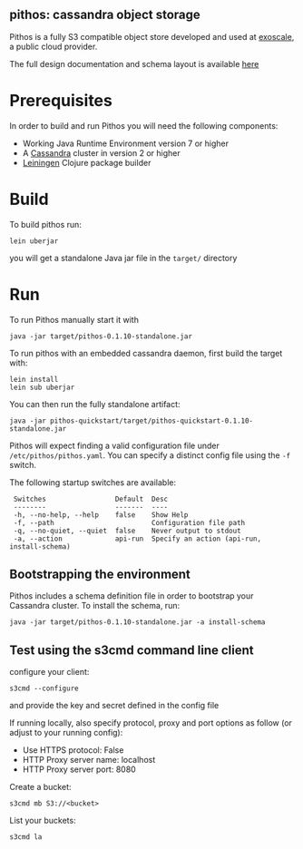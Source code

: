 pithos: cassandra object storage
--------------------------------

Pithos is a fully S3 compatible object store developed and used at [exoscale](https://www.exoscale.ch), a public cloud provider.

The full design documentation and schema layout is available [here](doc/design.org)


# Prerequisites

In order to build and run Pithos you will need the following components:

* Working Java Runtime Environment version 7 or higher
* A [Cassandra](http://cassandra.apache.org/) cluster in version 2 or higher
* [Leiningen](https://github.com/technomancy/leiningen) Clojure package builder

# Build

To build pithos run:

    lein uberjar

you will get a standalone Java jar file in the `target/` directory

# Run

To run Pithos manually start it with

    java -jar target/pithos-0.1.10-standalone.jar

To run pithos with an embedded cassandra daemon, first build the
target with:

    lein install
    lein sub uberjar

You can then run the fully standalone artifact:

    java -jar pithos-quickstart/target/pithos-quickstart-0.1.10-standalone.jar

Pithos will expect finding a valid configuration file under `/etc/pithos/pithos.yaml`. You can specify a distinct config file using the `-f` switch.

The following startup switches are available:

     Switches                 Default  Desc
     --------                 -------  ----
     -h, --no-help, --help    false    Show Help
     -f, --path                        Configuration file path
     -q, --no-quiet, --quiet  false    Never output to stdout
     -a, --action             api-run  Specify an action (api-run, install-schema)

## Bootstrapping the environment

Pithos includes a schema definition file in order to bootstrap your Cassandra cluster.
To install the schema, run:

    java -jar target/pithos-0.1.10-standalone.jar -a install-schema


## Test using the s3cmd command line client

configure your client:

    s3cmd --configure

and provide the key and secret defined in the config file

If running locally, also specify protocol, proxy and port options as follow (or adjust to your running config):

* Use HTTPS protocol: False
* HTTP Proxy server name: localhost
* HTTP Proxy server port: 8080

Create a bucket:

    s3cmd mb S3://<bucket>

List your buckets:

    s3cmd la
